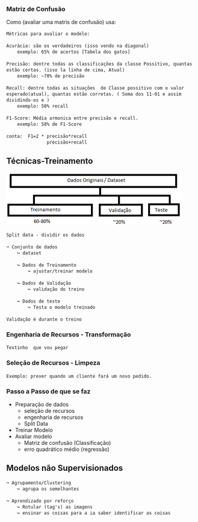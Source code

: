 ### Matriz de Confusão
Como (avaliar uma matris de confusão) usa:   
~~~
Métricas para avaliar o modelo:

Acurácia: são os verdadeiros (isso vendo na diagonal)
    exemplo: 65% de acertos [Tabela dos gatos]

Precisão: dentre todas as classificações da classe Possitivo, quantas estão certas. (isso la linha de cima, Atual)
    exemplo: ~70% de precisão

Recall: dentre todas as situações  de Classe possitivo com o valor esperado(atual), quantas estão corretas. ( Soma dos 11-01 e assim dividindo-os e )
    exemplo: 50% recall

F1-Score: Média armonica entre precisão e recall.
    exemplo: 58% de F1-Score

conta:  F1=2 * precisão*recall
               precisão+recall
~~~

## Técnicas-Treinamento

<img src="IMGS/dataset.png">    

~~~
Split data - dividir os dados

➞ Conjunto de dados
    ↪ dataset

    ↪ Dados de Treinamento
        ↪ ajustar/treinar modelo

    ↪ Dados de Validação
        ↪ validação do treino
    
    ↪ Dados de teste
        ↪ Testa o modelo treinado

Validação é durante o treino
~~~

### Engenharia de Recursos - Transformação

~~~
Textinho  que vou pegar
~~~

### Seleção de Recursos - Limpeza

~~~
Exemplo: prever quando um cliente fará um novo pedido.
~~~

### Passo a Passo de que se faz

 - Preparação de dados
    - seleção de recursos
    - engenharia de recursos
    - Split Data
 - Treinar Modelo
 - Avaliar modelo
    - Matriz de confusão (Classificação)
    - erro quadrático médio (regressão)

## Modelos não Supervisionados

~~~
➞ Agrupamento/Clustering
    ↪ agrupa os semelhantes

➞ Aprendizado por reforço
    ↪ Rotular (tag's) as imagens
    ↪ ensinar as coisas para a ia saber identificar as coisas
~~~